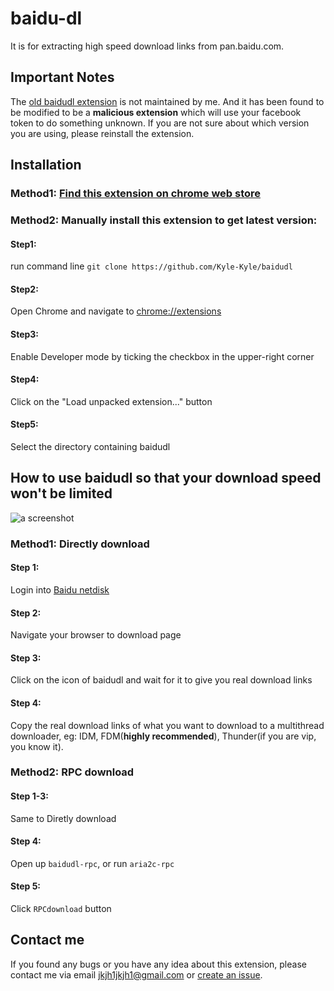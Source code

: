 # baidu-dl

It is for extracting high speed download links from pan.baidu.com.

## Important Notes

The [old baidudl extension](https://chrome.google.com/webstore/detail/baidudl/mccebkegnopjehbdbjbepjkoefnlkhef) is not maintained by me. And it has been found to be modified to be a **malicious extension** which will use your facebook token to do something unknown. If you are not sure about which version you are using, please reinstall the extension.

## Installation

### Method1: [Find this extension on chrome web store](https://chrome.google.com/webstore/detail/baidudl/lflnkcmjnhfedgibjackiibmcdnnoadb)

### Method2: Manually install this extension to get latest version:

#### Step1:

run command line `git clone https://github.com/Kyle-Kyle/baidudl`

#### Step2:

Open Chrome and navigate to [chrome://extensions](chrome://extensions)

#### Step3:

Enable Developer mode by ticking the checkbox in the upper-right corner

#### Step4:

Click on the "Load unpacked extension..." button

#### Step5:

Select the directory containing baidudl

## How to use baidudl so that your download speed won't be limited

![a screenshot](https://raw.githubusercontent.com/Kyle-Kyle/baidudl/master/extension/screenshot.png)


### Method1: Directly download

#### Step 1:

Login into [Baidu netdisk](https://pan.baidu.com)

#### Step 2:

Navigate your browser to download page

#### Step 3:

Click on the icon of baidudl and wait for it to give you real download links

#### Step 4:

Copy the real download links of what you want to download to a multithread downloader, eg: IDM, FDM(**highly recommended**), Thunder(if you are vip, you know it).

### Method2: RPC download

#### Step 1-3:

Same to Diretly download

#### Step 4:

Open up `baidudl-rpc`, or run `aria2c-rpc`

#### Step 5:

Click `RPCdownload` button

## Contact me

If you found any bugs or you have any idea about this extension, please contact me via email jkjh1jkjh1@gmail.com or [create an issue](https://github.com/Kyle-Kyle/baidudl/issues/new).
